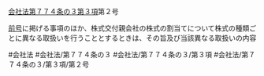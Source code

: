 [会社法第７７４条の３第３項](会社法＿＿＿＿第７７４条の３第３項)第２号

[前号](会社法＿＿＿＿第７７４条の３第３項第１号)に掲げる事項のほか、株式交付親会社の株式の割当てについて株式の種類ごとに異なる取扱いを行うこととするときは、その旨及び当該異なる取扱いの内容


#会社法
#会社法/第７７４条の３
#会社法/第７７４条の３/第３項
#会社法/第７７４条の３/第３項/第２号
